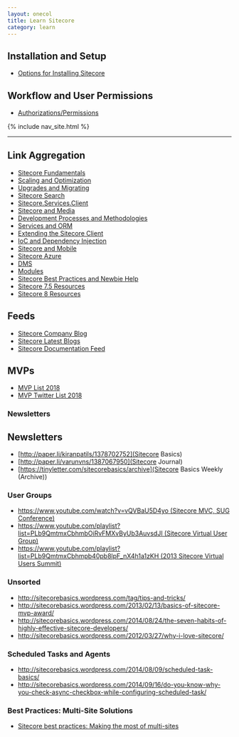 ```yaml
---
layout: onecol
title: Learn Sitecore
category: learn
---
```




<h2>Installation and Setup</h2>
<ul>
   <li><a href="{{ site.baseurl }}/sitecore-basics/installing-sitecore">Options for Installing Sitecore</a></li>
</ul>

<h2>Workflow and User Permissions</h2>
<ul>
  <li><a href="{{ site.baseurl }}/documentation/Sitecore Fundamentals/Authorizations">Authorizations/Permissions</a></li>
</ul>

{% include nav_site.html %}

<hr />

<h2>Link Aggregation</h2>

<ul>
  <li><a href="/docs/documentation/Sitecore Fundamentals/index.html">Sitecore Fundamentals</a></li>
  <li><a href="/docs/documentation/Scaling and Optimization/index.html">Scaling and Optimization</a></li>
  <li><a href="/docs/documentation/Upgrades and Migrating/index.html">Upgrades and Migrating</a></li>
  <li><a href="/docs/documentation/Search/index.html">Sitecore Search</a></li>
  <li><a href="/docs/documentation/Sitecore Services Layer/index.html">Sitecore.Services.Client</a></li>
  <li><a href="/docs/documentation/Sitecore and Media/index.html">Sitecore and Media</a></li>
  <li><a href="/docs/documentation/Development Processes/index.html">Development Processes and Methodologies</a></li>
  <li><a href="/docs/documentation/Services and ORMs/index.html">Services and ORM</a></li>
  <li><a href="/docs/documentation/Extending the Sitecore Client/index.html">Extending the Sitecore Client</a></li>
  <li><a href="/docs/documentation/IoC/index.html">IoC and Dependency Injection</a></li>
  <li><a href="/docs/documentation/Mobile/index.html">Sitecore and Mobile</a></li>
  <li><a href="/docs/documentation/Sitecore Azure/index.html">Sitecore Azure</a></li>
  <li><a href="/docs/documentation/DMS/index.html">DMS</a></li>
  <li><a href="/docs/documentation/Modules/index.html">Modules</a></li>
  <li><a href="/docs/documentation/Sitecore Best Practices/index.html">Sitecore Best Practices and Newbie Help</a></li>
  <li><a href="/docs/documentation/Sitecore 7-5/index.html">Sitecore 7.5 Resources</a></li>
  <li><a href="/docs/documentation/Sitecore 8/index.html">Sitecore 8 Resources</a></li>
</ul>

## Feeds

- [Sitecore Company Blog](https://www.sitecore.com/company/blog)
- [Sitecore Latest Blogs](https://dev.sitecore.net/~/link.aspx?_id=C12C95F2683A4AF98BABA504B4701DD7&_z=z)
- [Sitecore Documentation Feed](http://feeds.sitecore.net/Feed/LatestPosts)

## MVPs

- [MVP List 2018](https://mvp.sitecore.net/MVPs/2018)
- [MVP Twitter List 2018](https://twitter.com/Sitecore/lists/sitecore-2018-mvps)

<h3 id="newsletters">Newsletters</h3>

## Newsletters
- [http://paper.li/kiranpatils/1378702752](Sitecore Basics)
- [http://paper.li/varunvns/1387067950](Sitecore Journal)
- [https://tinyletter.com/sitecorebasics/archive](Sitecore Basics Weekly (Archive))

<h3 id="user-groups">User Groups</h3>

<ul>
  <li><a href="https://www.youtube.com/watch?v=vQVBaU5D4yo">https://www.youtube.com/watch?v=vQVBaU5D4yo (Sitecore MVC, SUG Conference)</a></li>
  <li><a href="https://www.youtube.com/playlist?list=PLb9QmtmxCbhmbOiRvFMXvByUb3AuvsdJI">https://www.youtube.com/playlist?list=PLb9QmtmxCbhmbOiRvFMXvByUb3AuvsdJI (Sitecore Virtual User Group)</a></li>
  <li><a href="https://www.youtube.com/playlist?list=PLb9QmtmxCbhmpb40pb8lpF_nX4h1a1zKH">https://www.youtube.com/playlist?list=PLb9QmtmxCbhmpb40pb8lpF_nX4h1a1zKH (2013 Sitecore Virtual Users Summit)</a></li>
</ul>

<h3 id="unsorted">Unsorted</h3>

<ul>
  <li><a href="http://sitecorebasics.wordpress.com/tag/tips-and-tricks/">http://sitecorebasics.wordpress.com/tag/tips-and-tricks/ </a></li>
  <li><a href="http://sitecorebasics.wordpress.com/2013/02/13/basics-of-sitecore-mvp-award/">http://sitecorebasics.wordpress.com/2013/02/13/basics-of-sitecore-mvp-award/ </a></li>
  <li><a href="http://sitecorebasics.wordpress.com/2014/08/24/the-seven-habits-of-highly-effective-sitecore-developers/">http://sitecorebasics.wordpress.com/2014/08/24/the-seven-habits-of-highly-effective-sitecore-developers/</a></li>
  <li><a href="http://sitecorebasics.wordpress.com/2012/03/27/why-i-love-sitecore/">http://sitecorebasics.wordpress.com/2012/03/27/why-i-love-sitecore/ </a></li>
</ul>

<h3 id="scheduled-tasks-and-agents">Scheduled Tasks and Agents</h3>
<ul>
  <li><a href="http://sitecorebasics.wordpress.com/2014/08/09/scheduled-task-basics/">http://sitecorebasics.wordpress.com/2014/08/09/scheduled-task-basics/ </a></li>
  <li><a href="http://sitecorebasics.wordpress.com/2014/09/16/do-you-know-why-you-check-async-checkbox-while-configuring-scheduled-task/">http://sitecorebasics.wordpress.com/2014/09/16/do-you-know-why-you-check-async-checkbox-while-configuring-scheduled-task/ </a></li>
</ul>

<h3 id="best-practices-multi-site-solutions">Best Practices: Multi-Site Solutions</h3>
<ul>
  <li><a href="http://www.nonlinearcreations.com/Digital/how-we-think/slideshows/Sitecore-multi-sites.aspx#.VHdnTyLfJmw.twitter">Sitecore best practices: Making the most of multi-sites</a></li>
</ul>